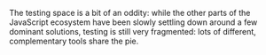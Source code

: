 The testing space is a bit of an oddity: while the other parts of the JavaScript ecosystem have been slowly settling down around a few dominant solutions, testing is still very fragmented: lots of different, complementary tools share the pie.